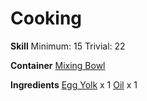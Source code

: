 <!-- TITLE: Mayonnaise -->
<!-- SUBTITLE: A tangy sauce -->

# Cooking
**Skill**
Minimum: 15
Trivial: 22

**Container**
[Mixing Bowl](mixing-bowl)

**Ingredients**
[Egg Yolk](egg-yolk) x 1
[Oil](oil) x 1